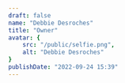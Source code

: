 ```yaml
---
draft: false
name: "Debbie Desroches"
title: "Owner"
avatar: {
    src: "/public/selfie.png",
    alt: "Debbie Desroches"
}
publishDate: "2022-09-24 15:39"
---
```

